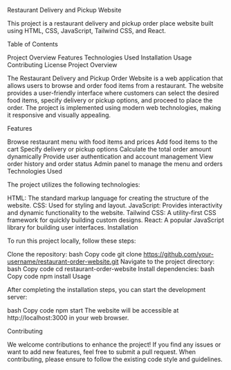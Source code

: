 Restaurant Delivery and Pickup Website

This project is a restaurant delivery and pickup order place website built using HTML, CSS, JavaScript, Tailwind CSS, and React.

Table of Contents

Project Overview
Features
Technologies Used
Installation
Usage
Contributing
License
Project Overview

The Restaurant Delivery and Pickup Order Website is a web application that allows users to browse and order food items from a restaurant. The website provides a user-friendly interface where customers can select the desired food items, specify delivery or pickup options, and proceed to place the order. The project is implemented using modern web technologies, making it responsive and visually appealing.

Features

Browse restaurant menu with food items and prices
Add food items to the cart
Specify delivery or pickup options
Calculate the total order amount dynamically
Provide user authentication and account management
View order history and order status
Admin panel to manage the menu and orders
Technologies Used

The project utilizes the following technologies:

HTML: The standard markup language for creating the structure of the website.
CSS: Used for styling and layout.
JavaScript: Provides interactivity and dynamic functionality to the website.
Tailwind CSS: A utility-first CSS framework for quickly building custom designs.
React: A popular JavaScript library for building user interfaces.
Installation

To run this project locally, follow these steps:

Clone the repository:
bash
Copy code
git clone https://github.com/your-username/restaurant-order-website.git
Navigate to the project directory:
bash
Copy code
cd restaurant-order-website
Install dependencies:
bash
Copy code
npm install
Usage

After completing the installation steps, you can start the development server:

bash
Copy code
npm start
The website will be accessible at http://localhost:3000 in your web browser.

Contributing

We welcome contributions to enhance the project! If you find any issues or want to add new features, feel free to submit a pull request. When contributing, please ensure to follow the existing code style and guidelines.
